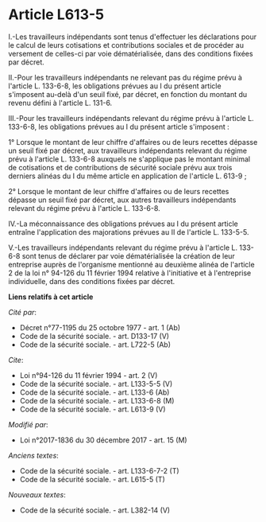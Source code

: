 # Article L613-5

I.-Les travailleurs indépendants sont tenus d'effectuer les déclarations pour le calcul de leurs cotisations et contributions
sociales et de procéder au versement de celles-ci par voie dématérialisée, dans des conditions fixées par décret. 

II.-Pour les travailleurs indépendants ne relevant pas du régime prévu à l'article L. 133-6-8, les obligations prévues au I
du présent article s'imposent au-delà d'un seuil fixé, par décret, en fonction du montant du revenu défini à l'article L.
131-6. 

III.-Pour les travailleurs indépendants relevant du régime prévu à l'article L. 133-6-8, les obligations prévues au I du
présent article s'imposent : 

1° Lorsque le montant de leur chiffre d'affaires ou de leurs recettes dépasse un seuil fixé par décret, aux travailleurs
indépendants relevant du régime prévu à l'article L. 133-6-8 auxquels ne s'applique pas le montant minimal de cotisations et
de contributions de sécurité sociale prévu aux trois derniers alinéas du I du même article en application de l'article L.
613-9 ; 

2° Lorsque le montant de leur chiffre d'affaires ou de leurs recettes dépasse un seuil fixé par décret, aux autres
travailleurs indépendants relevant du régime prévu à l'article L. 133-6-8. 

IV.-La méconnaissance des obligations prévues au I du présent article entraîne l'application des majorations prévues au II de
l'article L. 133-5-5. 

V.-Les travailleurs indépendants relevant du régime prévu à l'article L. 133-6-8 sont tenus de déclarer par voie
dématérialisée la création de leur entreprise auprès de l'organisme mentionné au deuxième alinéa de l'article 2 de la loi n°
94-126 du 11 février 1994 relative à l'initiative et à l'entreprise individuelle, dans des conditions fixées par décret.

**Liens relatifs à cet article**

_Cité par_:

  - Décret n°77-1195 du 25 octobre 1977 - art. 1 (Ab)
  - Code de la sécurité sociale. - art. D133-17 (V)
  - Code de la sécurité sociale. - art. L722-5 (Ab)

_Cite_:

  - Loi n°94-126 du 11 février 1994 - art. 2 (V)
  - Code de la sécurité sociale. - art. L133-5-5 (V)
  - Code de la sécurité sociale. - art. L133-6 (Ab)
  - Code de la sécurité sociale. - art. L133-6-8 (M)
  - Code de la sécurité sociale. - art. L613-9 (V)

_Modifié par_:

  - Loi n°2017-1836 du 30 décembre 2017 - art. 15 (M)

_Anciens textes_:

  - Code de la sécurité sociale. - art. L133-6-7-2 (T)
  - Code de la sécurité sociale. - art. L615-5 (T)

_Nouveaux textes_:

  - Code de la sécurité sociale. - art. L382-14 (V)
